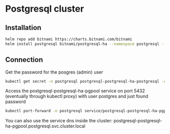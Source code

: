# Postgresql cluster

## Installation

```bash
helm repo add bitnami https://charts.bitnami.com/bitnami
helm install postgresql bitnami/postgresql-ha --namespace postgresql --create-namespace --set metrics.enabled=true --set metrics.serviceMonitor.enabled=true --set metrics.serviceMonitor.labels.release=kube-prometheus-stack --set persistence.storageClass=longhorn --set persistence.size=15Gi --set persistence.accessModes={"ReadWriteMany}
```

## Connection

Get the password for the posgres (admin) user

```bash
kubectl get secret -n postgresql postgresql-postgresql-ha-postgresql -o jsonpath='{.data.\password}' | base64 -d
```

Access the postgresql-postgresql-ha-pgpool service on port 5432 (eventually through kubectl proxy) with user postgres and just found password

```bash
kubectl port-forward -n postgresql service/postgresql-postgresql-ha-pgpool :5432
```
You can also use the service dns inside the cluster: postgresql-postgresql-ha-pgpool.postgresql.svc.cluster.local
